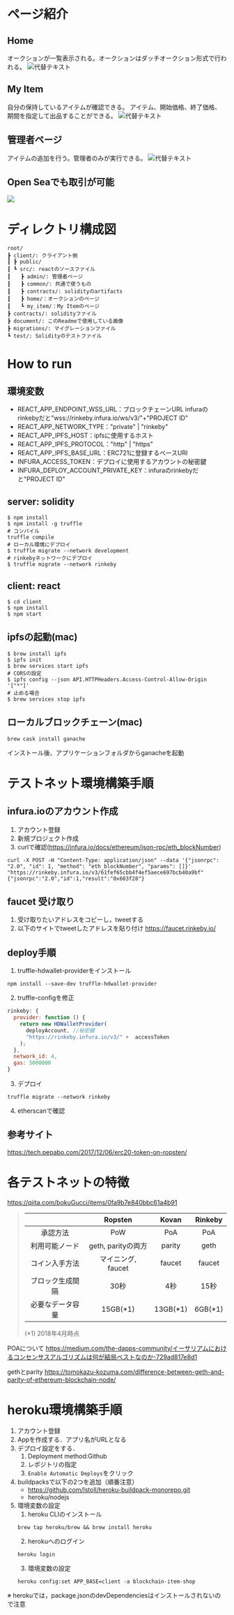 # ページ紹介
## Home
オークションが一覧表示される。オークションはダッチオークション形式で行われる。
![代替テキスト](./document/Home_page.png)

## My Item
自分の保持しているアイテムが確認できる。
アイテム、開始価格、終了価格、期間を指定して出品することができる。
![代替テキスト](./document/My_Item_page.png)

## 管理者ページ
アイテムの追加を行う。管理者のみが実行できる。
![代替テキスト](./document/Admin_page.png)

## Open Seaでも取引が可能
![](./document/opensea.png)

# ディレクトリ構成図
```
root/
┣ client/: クライアント側
┃ ┣ public/
┃ ┗ src/: reactのソースファイル
┃　　┣ admin/: 管理者ページ
┃　　┣ common/: 共通で使うもの
┃　　┣ contracts/: solidityのartifacts
┃　　┣ home/：オークションのページ
┃　　┗ my_item/：My Itemのページ
┣ contracts/: solidityファイル
┣ document/: このReadmeで使用している画像
┣ migrations/: マイグレーションファイル
┗ test/: Solidityのテストファイル
```

# How to run
## 環境変数
- REACT_APP_ENDPOINT_WSS_URL：ブロックチェーンURL
infuraのrinkebyだと"wss://rinkeby.infura.io/ws/v3/"+"PROJECT ID"
- REACT_APP_NETWORK_TYPE："private" | "rinkeby"
- REACT_APP_IPFS_HOST：ipfsに使用するホスト
- REACT_APP_IPFS_PROTOCOL："http" | "https"
- REACT_APP_IPFS_BASE_URL：ERC721に登録するベースURI
- INFURA_ACCESS_TOKEN：デプロイに使用するアカウントの秘密鍵
- INFURA_DEPLOY_ACCOUNT_PRIVATE_KEY：infuraのrinkebyだと"PROJECT ID"

## server: solidity
```
$ npm install
$ npm install -g truffle
# コンパイル
truffle compile
# ローカル環境にデプロイ
$ truffle migrate --network development
# rinkebyネットワークにデプロイ
$ truffle migrate --network rinkeby
```

## client: react
```
$ cd client
$ npm install
$ npm start
```

## ipfsの起動(mac)
```
$ brew install ipfs
$ ipfs init
$ brew services start ipfs
# CORSの設定
$ ipfs config --json API.HTTPHeaders.Access-Control-Allow-Origin '["*"]'
# 止める場合
$ brew services stop ipfs
```

## ローカルブロックチェーン(mac)
```
brew cask install ganache
```
インストール後、アプリケーションフォルダからganacheを起動

# テストネット環境構築手順
## infura.ioのアカウント作成
1. アカウント登録
2. 新規プロジェクト作成
3. curlで確認(https://infura.io/docs/ethereum/json-rpc/eth_blockNumber)

```
curl -X POST -H "Content-Type: application/json" --data '{"jsonrpc": "2.0", "id": 1, "method": "eth_blockNumber", "params": []}' "https://rinkeby.infura.io/v3/61fef65cbb4f4ef5aece697bcb40a9bf"
{"jsonrpc":"2.0","id":1,"result":"0x603f28"}
```

## faucet 受け取り
1. 受け取りたいアドレスをコピーし，tweetする
2. 以下のサイトでtweetしたアドレスを貼り付け
https://faucet.rinkeby.io/

## deploy手順
1. truffle-hdwallet-providerをインストール
```
npm install --save-dev truffle-hdwallet-provider
```
2. truffle-configを修正
```javascript
rinkeby: {
  provider: function () {
    return new HDWalletProvider(
      deployAccount, //秘密鍵
      "https://rinkeby.infura.io/v3/" +  accessToken
    );
  },
  network_id: 4,
  gas: 5000000
}
```

3. デプロイ
```
truffle migrate --network rinkeby
```

4. etherscanで確認

## 参考サイト
https://tech.pepabo.com/2017/12/06/erc20-token-on-ropsten/

# 各テストネットの特徴
https://qiita.com/bokuGucci/items/0fa9b7e840bbc61a4b91
> ||Ropsten |Kovan |Rinkeby |
> |:-:|:-:|:-:|:-:|
> |承認方法  |PoW |PoA |PoA |
> |利用可能ノード  |geth, parityの両方 |parity |geth |
> |コイン入手方法 | マイニング, faucet |faucet |faucet|
> |ブロック生成間隔 |30秒 |4秒 |15秒 |
> |必要なデータ容量 | 15GB(*1) | 13GB(*1) | 6GB(*1) |
> (*1) 2018年4月時点

POAについて
https://medium.com/the-dapps-community/イーサリアムにおけるコンセンサスアルゴリズムは何が結局ベストなのか-729ad817e8d1

gethとparity
https://tomokazu-kozuma.com/difference-between-geth-and-parity-of-ethereum-blockchain-node/

# heroku環境構築手順
1. アカウント登録
2. Appを作成する．アプリ名がURLとなる
3. デプロイ設定をする．
    1. Deployment method:Github
    2. レポジトリの指定
    3. `Enable Automatic Deploys`をクリック 
4. buildpacksで以下の2つを追加（順番注意）
    - https://github.com/lstoll/heroku-buildpack-monorepo.git
    - heroku/nodejs
5. 環境変数の設定
    1. heroku CLIのインストール
    ```
    brew tap heroku/brew && brew install heroku
    ```
    2. herokuへのログイン
    ```
    heroku login
    ```
    3. 環境変数の設定
    ```
    heroku config:set APP_BASE=client -a blockchain-item-shop
    ```
※ herokuでは，package.jsonのdevDependenciesはインストールされないので注意
